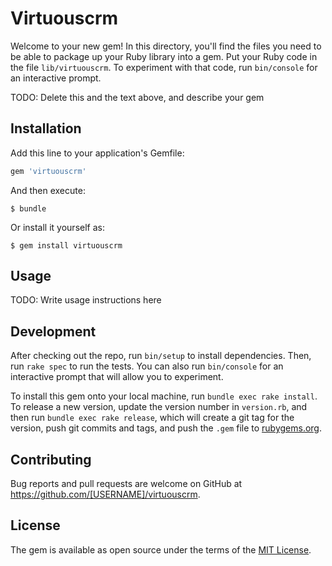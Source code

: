 # Virtuouscrm

Welcome to your new gem! In this directory, you'll find the files you need to be able to package up your Ruby library into a gem. Put your Ruby code in the file `lib/virtuouscrm`. To experiment with that code, run `bin/console` for an interactive prompt.

TODO: Delete this and the text above, and describe your gem

## Installation

Add this line to your application's Gemfile:

```ruby
gem 'virtuouscrm'
```

And then execute:

    $ bundle

Or install it yourself as:

    $ gem install virtuouscrm

## Usage

TODO: Write usage instructions here

## Development

After checking out the repo, run `bin/setup` to install dependencies. Then, run `rake spec` to run the tests. You can also run `bin/console` for an interactive prompt that will allow you to experiment.

To install this gem onto your local machine, run `bundle exec rake install`. To release a new version, update the version number in `version.rb`, and then run `bundle exec rake release`, which will create a git tag for the version, push git commits and tags, and push the `.gem` file to [rubygems.org](https://rubygems.org).

## Contributing

Bug reports and pull requests are welcome on GitHub at https://github.com/[USERNAME]/virtuouscrm.

## License

The gem is available as open source under the terms of the [MIT License](http://opensource.org/licenses/MIT).

